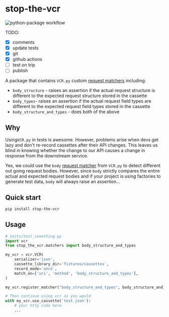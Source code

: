 # stop-the-vcr

![python-package workflow](https://github.com/corno93/stop-the-vcr/actions/workflows/python-package.yml/badge.svg)

TODO:
- [x] comments
- [x] update tests
- [x] git
- [x] github actions
- [ ] test on trip
- [ ] publish

A package that contains `VCR.py` custom [request matchers](https://vcrpy.readthedocs.io/en/latest/advanced.html#register-your-own-request-matcher) including:

- `body_structure` - raises an assertion if the actual request structure is different to the expected request structure stored in the cassette
- `body_types`- raises an assertion if the actual request field types are different to the expected request field types stored in the cassette
- `body_structure_and_types` - does both of the above

## Why
Using`VCR.py` in tests is awesome. However, problems arise when devs get lazy and don't
re-record cassettes after their API changes. This leaves us blind in knowing whether
the change to our API causes a change in response from the downstream service.

Yes, we could use the `body` [request matcher](https://vcrpy.readthedocs.io/en/latest/configuration.html#request-matching)
from `VCR.py` to detect different out going request bodies. However, since `body` strictly compares the entire actual and expected
request bodies and if your project is using factories to generate test data, `body` will always raise an assertion...



## Quick start

```bash
pip install stop-the-vcr
````

## Usage

```python
# tests/test_something.py
import vcr
from stop_the_vcr.matchers import body_structure_and_types

my_vcr = vcr.VCR(
    serializer='json',
    cassette_library_dir='fixtures/cassettes',
    record_mode='once',
    match_on=['uri', 'method', 'body_structure_and_types'],
)

my_vcr.register_matcher("body_structure_and_types", body_structure_and_types)

# Then continue using vcr as you wpuld
with my_vcr.use_cassette('test.json'):
    # your http code here
    ...

```
